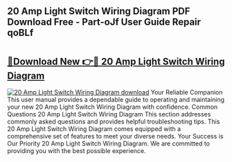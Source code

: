 ## 20 Amp Light Switch Wiring Diagram PDF Download Free - Part-oJf User Guide Repair qoBLf

# <h2><a href="http://dfq202.blite.top/?on=20+Amp+Light+Switch+Wiring+Diagram">🔗Download New 👉🔴 20 Amp Light Switch Wiring Diagram</a></h2>

[![20 Amp Light Switch Wiring Diagram download](https://i.imgur.com/lujVjoI.png)](http://dfq202.blite.top/?on=20+Amp+Light+Switch+Wiring+Diagram)
Your Reliable Companion This user manual provides a dependable guide to operating and maintaining your new 20 Amp Light Switch Wiring Diagram with confidence. Common Questions 20 Amp Light Switch Wiring Diagram This section addresses commonly asked questions and provides helpful troubleshooting tips. This 20 Amp Light Switch Wiring Diagram comes equipped with a comprehensive set of features to meet your diverse needs. Your Success is Our Priority 20 Amp Light Switch Wiring Diagram. We are committed to providing you with the best possible experience.
